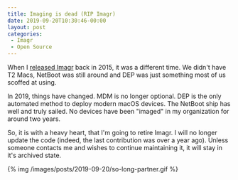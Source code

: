 ```yaml
---
title: Imaging is dead (RIP Imagr)
date: 2019-09-20T10:30:46-00:00
layout: post
categories:
 - Imagr
 - Open Source
---
```


When I [released Imagr](https://grahamgilbert.com/blog/2015/05/08/introducing-imagr/) back in 2015, it was a different time. We didn't have T2 Macs, NetBoot was still around and DEP was just something most of us scoffed at using.

In 2019, things have changed. MDM is no longer optional. DEP is the only automated method to deploy modern macOS devices. The NetBoot ship has well and truly sailed. No devices have been "imaged" in my organization for around two years.

So, it is with a heavy heart, that I'm going to retire Imagr. I will no longer update the code (indeed, the last contribution was over a year ago). Unless someone contacts me and wishes to continue maintaining it, it will stay in it's archived state.

{% img /images/posts/2019-09-20/so-long-partner.gif %}